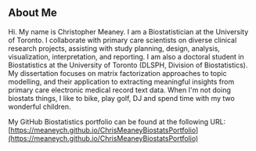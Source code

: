 ## About Me

Hi. My name is Christopher Meaney. I am a Biostatistician at the University of Toronto. I collaborate with primary care scientists on diverse clinical research projects, assisting with study planning, design, analysis, visualization, interpretation, and reporting. I am also a doctoral student in Biostatistics at the University of Toronto (DLSPH, Division of Biostatistics). My dissertation focuses on matrix factorization approaches to topic modelling, and their application to extracting meaningful insights from primary care electronic medical record text data.  When I'm not doing biostats things, I like to bike, play golf, DJ and spend time with my two wonderful children. 

My GitHub Biostatistics portfolio can be found at the following URL: [https://meaneych.github.io/ChrisMeaneyBiostatsPortfolio](https://meaneych.github.io/ChrisMeaneyBiostatsPortfolio)
